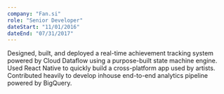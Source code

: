 ```yaml
---
company: "Fan.si"
role: "Senior Developer"
dateStart: "11/01/2016"
dateEnd: "07/31/2017"
---
```


Designed, built, and deployed a real-time achievement tracking system powered by Cloud Dataflow using a purpose-built state machine engine.
Used React Native to quickly build a cross-platform app used by artists.
Contributed heavily to develop inhouse end-to-end analytics pipeline powered by BigQuery.